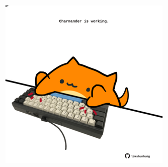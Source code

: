 <!-- built at 03/06/2022, 22:01:14 UTC -->
<p align="center">
  <img width="500" height="500" src="./ReadmeImage.svg">
</p>
